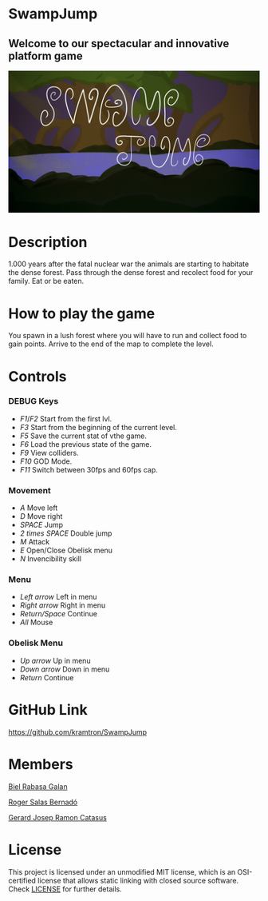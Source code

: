 # SwampJump

## Welcome to our spectacular and innovative platform game

![](https://github.com/kramtron/SwampJump/blob/main/SwampJump/Output/Assets/Menu/gameIntro.png)
# Description

1.000 years after the fatal nuclear war the animals are starting to habitate the dense forest. Pass through the dense forest and recolect food for your family. Eat or be eaten.


# How to play the game

You spawn in a lush forest where you will have to run and collect food to gain points. Arrive to the end of the map to complete the level.

# Controls

### DEBUG Keys

* *F1*/*F2* Start from the first lvl.
* *F3* Start from the beginning of the current level.
* *F5* Save the current stat of vthe game.
* *F6* Load the previous state of the game.
* *F9* View colliders.
* *F10* GOD Mode.
* *F11* Switch between 30fps and 60fps cap.

### Movement

* *A* Move left
* *D* Move right
* *SPACE* Jump
* *2 times SPACE* Double jump
* *M* Attack
* *E* Open/Close Obelisk menu
* *N* Invencibility skill

### Menu

* *Left arrow* Left in menu
* *Right arrow* Right in menu
* *Return/Space* Continue
* *All* Mouse

### Obelisk Menu

* *Up arrow* Up in menu
* *Down arrow* Down in menu
* *Return* Continue


# GitHub Link
https://github.com/kramtron/SwampJump


# Members

[Biel Rabasa Galan](https://github.com/bielrabasa)

[Roger Salas Bernadó](https://github.com/Draquian)

[Gerard Josep Ramon Catasus](https://github.com/kramtron)

# License

This project is licensed under an unmodified MIT license, which is an OSI-certified license that allows static linking with closed source software. 
Check [LICENSE](LICENSE) for further details.
